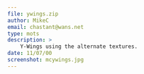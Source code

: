 ```yaml
---
file: ywings.zip
author: MikeC
email: chastant@wans.net
type: mots
description: >
    Y-Wings using the alternate textures.
date: 11/07/00
screenshot: mcywings.jpg
---
```

